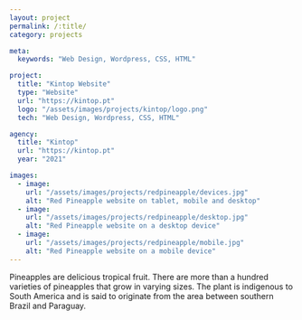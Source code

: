 ```yaml
---
layout: project
permalink: /:title/
category: projects

meta:
  keywords: "Web Design, Wordpress, CSS, HTML"

project:
  title: "Kintop Website"
  type: "Website"
  url: "https://kintop.pt"
  logo: "/assets/images/projects/kintop/logo.png"
  tech: "Web Design, Wordpress, CSS, HTML"

agency:
  title: "Kintop"
  url: "https://kintop.pt"
  year: "2021"

images:
  - image:
    url: "/assets/images/projects/redpineapple/devices.jpg"
    alt: "Red Pineapple website on tablet, mobile and desktop"
  - image:
    url: "/assets/images/projects/redpineapple/desktop.jpg"
    alt: "Red Pineapple website on a desktop device"
  - image:
    url: "/assets/images/projects/redpineapple/mobile.jpg"
    alt: "Red Pineapple website on a mobile device"
---
```

<p>Pineapples are delicious tropical fruit. There are more than a hundred varieties of pineapples that grow in varying sizes. The plant is indigenous to South America and is said to originate from the area between southern Brazil and Paraguay.</p>
